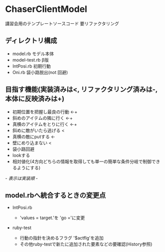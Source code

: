 # ChaserClientModel
講習会用のテンプレートソースコード
要リファクタリング

## ディレクトリ構成
* model.rb モデル本体
* model-test.rb β版
* IntPosi.rb 初期行動
* Oni.rb 袋小路脱出(not 回避)

## 目指す機能(実装済みは<, リファクタリング済みは-, 本体に反映済みは+)
* 初期位置を把握し最良の行動 <-+
* 斜めのアイテムの隣に行く <-+
* 真横のアイテムをとりに行く <-+
* 斜めに敵がいたら逃げる <
* 真横の敵にputする <-
* 壁にめり込まない <
* 袋小路回避
* lookする
* 相対値化(4方向どちらの情報を取得しても単一の簡単な条件分岐で制御できるようにする)

*- 表示は実装順 -*
  
## model.rbへ統合するときの変更点
- IntPosi.rb
  - 'values = target.'を 'go ='に変更

- ruby-test
  - 行動の指針を決めるフラグ '$actflg'を追加
  - その他ruby-testで新たに追加された要素などの要確認(History参照)
